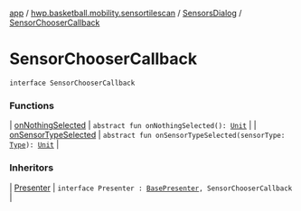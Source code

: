 [app](../../../index.md) / [hwp.basketball.mobility.sensortilescan](../../index.md) / [SensorsDialog](../index.md) / [SensorChooserCallback](.)

# SensorChooserCallback

`interface SensorChooserCallback`

### Functions

| [onNothingSelected](on-nothing-selected.md) | `abstract fun onNothingSelected(): `[`Unit`](https://kotlinlang.org/api/latest/jvm/stdlib/kotlin/-unit/index.html) |
| [onSensorTypeSelected](on-sensor-type-selected.md) | `abstract fun onSensorTypeSelected(sensorType: `[`Type`](../../../hwp.basketball.mobility.device.sensor/-base-sensor/-type/index.md)`): `[`Unit`](https://kotlinlang.org/api/latest/jvm/stdlib/kotlin/-unit/index.html) |

### Inheritors

| [Presenter](../../../hwp.basketball.mobility.drillpreparation.step.connectplayers/-connect-players-contract/-presenter/index.md) | `interface Presenter : `[`BasePresenter`](../../../hwp.basketball.mobility/-base-presenter/index.md)`, SensorChooserCallback` |

